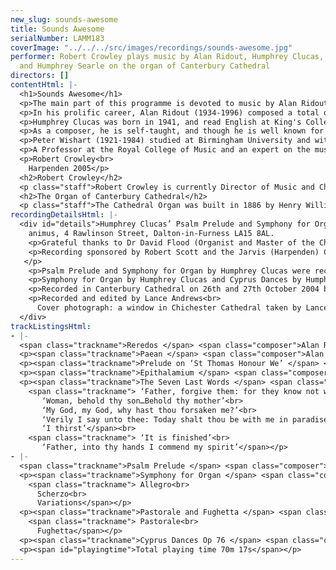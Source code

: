 ```yaml
---
new_slug: sounds-awesome
title: Sounds Awesome
serialNumber: LAMM183
coverImage: "../../../src/images/recordings/sounds-awesome.jpg"
performer: Robert Crowley plays music by Alan Ridout, Humphrey Clucas, Peter Wishart
  and Humphrey Searle on the organ of Canterbury Cathedral
directors: []
contentHtml: |-
  <h1>Sounds Awesome</h1>
  <p>The main part of this programme is devoted to music by Alan Ridout and Humphrey Clucas, composers whose work is closely linked with the Anglican organ and choral tradition. Alan Ridout’s The Seven Last Words is an established masterpiece, and Humphrey Clucas’ recent Symphony for Organ is his most significant and ambitious work so far. Closely argued and tightly structured, the Symphony’s three movements show a remarkable consistency of style and expression, and the work deserves to become more widely known. In contrast, Peter Wishart and Humphrey Searle wrote relatively little for the organ. It is a feature of English twentieth century music that many composers produced little or no organ music, although a number (like Humphrey Searle) played the organ at an early age. It is hoped that this CD will help to bring the organ music of all four composers represented to a wider audience. Allan Wicks made a number of distinguished recordings of organ works by Alan Ridout (including The Seven Last Words) when he was the Organist at Canterbury Cathedral, but these recordings are not currently available. This present CD follows Robert Crowley’s recent recordings of music by Alan Ridout (Canterbury Cathedral) and Humphrey Clucas (St Albans Cathedral), both on the Lammas label.</p>
  <p>In his prolific career, Alan Ridout (1934-1996) composed a total of fifteen operas (including several for children), eight symphonies, twenty five concertos for various instruments, seven string quartets and numerous shorter orchestral, choral and instrumental pieces. He studied with Gordon Jacob and Herbert Howells at the Royal College of Music, and subsequently with Peter Racine Fricker, Michael Tippett and Henk Badings (with a Netherlands Government Scholarship). Although he was not an avant garde composer, his interests were wide, ranging from medieval polyphony to electronic music and serialism; his Psalm for Sine Wave Generators (1959) was one of the first pieces of electronic music by an English composer. He also wrote a number of pieces in the 31-tone temperament, using microtones. Alan Ridout was a Professor of Theory and Composition at the Royal College of Music from 1960 to 1984, and he also taught at the Universities of Birmingham, Cambridge and London. Much of his church and organ music was written for performance at Canterbury Cathedral while Allan Wicks was Organist there, and he also taught at the Choir School, and then at the King’s School, for many years. Alan Ridout moved to France towards the end of his life, settling in Vitré and then moving to Caen. He was received into the Roman Catholic Church at Ampleforth Abbey in 1994.</p>
  <p>Humphrey Clucas was born in 1941, and read English at King's College, Cambridge, where he was a choral scholar. Having taught English in schools for twenty-seven years, while maintaining a separate singing career, he finally gave up teaching on his appointment as a Lay Vicar (member of the choir) of Westminster Abbey, from which he retired in 1999.</p>
  <p>As a composer, he is self-taught, and though he is well known for a set of Responses, written as an undergraduate, nearly all his serious work has been done in the last twenty-five years. He has written a great deal of choral music, much of it liturgical; between May and December 2000, for instance, he wrote settings of the Evening Canticles for Westminster Abbey and for Ripon and Southwark Cathedrals, and a morning canticle (the Benedictus) for Guildford. But there are also concert works for unaccompanied choir (including a Requiem) and for choir and orchestra, a Housman song cycle for counter-tenor, a Clarinet Sonatina, and several works for double bass.</p>
  <p>Peter Wishart (1921-1984) studied at Birmingham University and with Nadia Boulanger in Paris. He taught at Birmingham University, King’s College, London and the Guildhall School of Music and Drama before being appointed Professor of Music at the University of Reading in 1977. His career combined composition, conducting, accompanying and writing about music. His works include two symphonies, two violin concertos, four operas, chamber, instrumental and choral works and song cycles. Dedicated to Martindale Sidwell, who gave the first performance, the Pastorale and Fughetta was published in 1961. Both movements have a transparency of texture and an overall simplicity and directness, with lively rhythms and a colourful harmonic style. A feature of the Fughetta is the combination of 2/4 and 6/8 time signatures, where the subject in 6/8 is accompanied by a repeated pattern in 2/4.</p>
  <p>A Professor at the Royal College of Music and an expert on the music of Liszt, Humphrey Searle (1915-1982) was one of the leading composers of his generation in this country. He studied at the Royal College of Music and with Anton Webern in Vienna. His output was extensive, including three operas, five symphonies, two piano concertos, much orchestral and chamber music and three ballet scores. Humphrey Searle composed the Cyprus Dances in Limassol in April 1981, as a response to a commission from Robert Crowley. He had already composed two earlier organ pieces, the Toccata alla Passacaglia Op 31 and Fantasy-Toccata Op 57. Several melodies appear in the Cyprus Dances, and the piece as a whole is strongly rhythmical, with a frantic, exuberant climax.</p>
  <p>Robert Crowley<br>
    Harpenden 2005</p>
  <h2>Robert Crowley</h2>
  <p class="staff">Robert Crowley is currently Director of Music and Chapel Organist at St George's School, Harpenden. He received his early musical training with Martin Neary as a chorister at St Margaret's Church, Westminster and he studied the organ with Martindale Sidwell at the Royal Academy of Music, subsequently studying with Susi Jeans and Arthur Wills. At the RAM he was awarded the Recital Diploma for Organ, also winning the Henry Richards and Frederick Keene Organ Prizes. Robert Crowley is particularly interested in contemporary music, and has commissioned pieces from a number of composers. He has recently been made an Associate of the Royal Academy of Music.</p>
  <h2>The Organ of Canterbury Cathedral</h2>
  <p class="staff">The Cathedral Organ was built in 1886 by Henry Willis. It has been enlarged four times since then but subsequently reduced to its original size but greatly enhanced during the most recent rebuild, in 1978, by N P Mander Ltd It has always been sited in the south triforium but the 1978 rebuild saw it moved to the very front of the area and arranged in clear departments. A Nave division (not used in this recording) was also added at this time.</p>
recordingDetailsHtml: |-
  <div id="details">Humphrey Clucas’ Psalm Prelude and Symphony for Organ are published by<br>
    animus, 4 Rawlinson Street, Dalton-in-Furness LA15 8AL.
    <p>Grateful thanks to Dr David Flood (Organist and Master of the Choristers), the Dean and Chapter of Canterbury, Dr Allan Wicks, Robert Scott, Humphrey Clucas, Fiona Searle, Maureen Lehane Wishart and Noel Clarke</p>
    <p>Recording sponsored by Robert Scott and the Jarvis (Harpenden) Charitable Trust<br>
   </p>
    <p>Psalm Prelude and Symphony for Organ by Humphrey Clucas were recorded in the presence of the composer</p>
    <p>Symphony for Organ by Humphrey Clucas and Cyprus Dances by Humphrey Searle were commissioned by Robert Crowley</p>
    <p>Recorded in Canterbury Cathedral on 26th and 27th October 2004 by kind permission of Dr David Flood and the Dean and Chapter</p>
    <p>Recorded and edited by Lance Andrews<br>
      Cover photograph: a window in Chichester Cathedral taken by Lance Andrews</p>
  </div>
trackListingsHtml:
- |-
  <span class="trackname">Reredos </span> <span class="composer">Alan Ridout</span>
  <p><span class="trackname">Paean </span> <span class="composer">Alan Ridout</span></p>
  <p><span class="trackname">Prelude on ‘St Thomas Honour We’ </span> <span class="composer">Alan Ridout</span></p>
  <p><span class="trackname">Epithalamium </span> <span class="composer">Alan Ridout</span></p>
  <p><span class="trackname">The Seven Last Words </span> <span class="composer">Alan Ridout</span><br>
    <span class="trackname"> ‘Father, forgive them: for they know not what they do’<br>
       ‘Woman, behold thy son…Behold thy mother’<br>
       ‘My God, my God, why hast thou forsaken me?’<br>
       ‘Verily I say unto thee: Today shalt thou be with me in paradise’<br>
       ‘I thirst’</span><br>
    <span class="trackname"> ‘It is finished’<br>
       ‘Father, into thy hands I commend my spirit’</span></p>
- |-
  <span class="trackname">Psalm Prelude </span> <span class="composer">Humphrey Clucas</span>
  <p><span class="trackname">Symphony for Organ </span> <span class="composer">Humphrey Clucas</span><br>
    <span class="trackname"> Allegro<br>
      Scherzo<br>
      Variations</span></p>
  <p><span class="trackname">Pastorale and Fughetta </span> <span class="composer">Peter Wishart</span><br>
    <span class="trackname"> Pastorale<br>
      Fughetta</span></p>
  <p><span class="trackname">Cyprus Dances Op 76 </span> <span class="composer">Humphrey Searle</span></p>
  <p><span id="playingtime">Total playing time 70m 17s</span></p>
---
```


